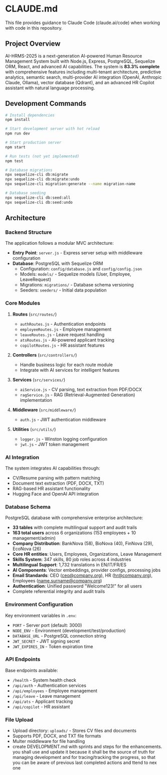 # CLAUDE.md

This file provides guidance to Claude Code (claude.ai/code) when working with code in this repository.

## Project Overview

AI-HRMS-2025 is a next-generation AI-powered Human Resource Management System built with Node.js, Express, PostgreSQL, Sequelize ORM, React, and advanced AI capabilities. The system is **83.3% complete** with comprehensive features including multi-tenant architecture, predictive analytics, semantic search, multi-provider AI integration (OpenAI, Anthropic Claude, Ollama), vector database (Qdrant), and an advanced HR Copilot assistant with natural language processing.

## Development Commands

```bash
# Install dependencies
npm install

# Start development server with hot reload
npm run dev

# Start production server
npm start

# Run tests (not yet implemented)
npm test

# Database migrations
npx sequelize-cli db:migrate
npx sequelize-cli db:migrate:undo
npx sequelize-cli migration:generate --name migration-name

# Database seeding
npx sequelize-cli db:seed:all
npx sequelize-cli db:seed:undo
```

## Architecture

### Backend Structure

The application follows a modular MVC architecture:

- **Entry Point**: `server.js` - Express server setup with middleware configuration
- **Database**: PostgreSQL with Sequelize ORM
  - Configuration: `config/database.js` and `config/config.json`
  - Models: `models/` - Sequelize models (User, Employee, LeaveRequest)
  - Migrations: `migrations/` - Database schema versioning
  - Seeders: `seeders/` - Initial data population

### Core Modules

1. **Routes** (`src/routes/`)
   - `authRoutes.js` - Authentication endpoints
   - `employeeRoutes.js` - Employee management
   - `leaveRoutes.js` - Leave request handling
   - `atsRoutes.js` - AI-powered applicant tracking
   - `copilotRoutes.js` - HR assistant features

2. **Controllers** (`src/controllers/`)
   - Handle business logic for each route module
   - Integrate with AI services for intelligent features

3. **Services** (`src/services/`)
   - `aiService.js` - CV parsing, text extraction from PDF/DOCX
   - `ragService.js` - RAG (Retrieval-Augmented Generation) implementation

4. **Middleware** (`src/middleware/`)
   - `auth.js` - JWT authentication middleware

5. **Utilities** (`src/utils/`)
   - `logger.js` - Winston logging configuration
   - `jwt.js` - JWT token management

### AI Integration

The system integrates AI capabilities through:
- CV/Resume parsing with pattern matching
- Document text extraction (PDF, DOCX, TXT)
- RAG-based HR assistant functionality
- Hugging Face and OpenAI API integration

### Database Schema

PostgreSQL database with comprehensive enterprise architecture:
- **33 tables** with complete multilingual support and audit trails
- **163 total users** across 6 organizations (153 employees + 10 management/admin)
- **Company Distribution**: BankNova (58), BioNova (40), FinNova (29), EcoNova (26)
- **Core HR entities**: Users, Employees, Organizations, Leave Management
- **Skills System**: 347 skills, 80 job roles across 4 industries
- **Multilingual Support**: 1,732 translations in EN/IT/FR/ES
- **AI Components**: Vector embeddings, provider configs, processing jobs
- **Email Standards**: CEO (ceo@company.org), HR (hr@company.org), Employees (name.surname@company.org)
- **Authentication**: Unified password "Welcome123!" for all users
- Complete referential integrity and audit trails

### Environment Configuration

Key environment variables in `.env`:
- `PORT` - Server port (default: 3000)
- `NODE_ENV` - Environment (development/test/production)
- `DATABASE_URL` - PostgreSQL connection string
- `JWT_SECRET` - JWT signing secret
- `JWT_EXPIRES_IN` - Token expiration time

### API Endpoints

Base endpoints available:
- `/health` - System health check
- `/api/auth` - Authentication services
- `/api/employees` - Employee management
- `/api/leave` - Leave management
- `/api/ats` - Applicant tracking
- `/api/copilot` - HR assistant

### File Upload

- Upload directory: `uploads/` - Stores CV files and documents
- Supports PDF, DOCX, and TXT file formats
- Multer middleware for file handling
- create DEVELOPMENT.md with sprints and steps for the enhancements. you shall use and update it because it shall be the source of truth for managing development and for tracing/tracking the progress, so that you can be aware of previous last completed actions and ttend to nex one